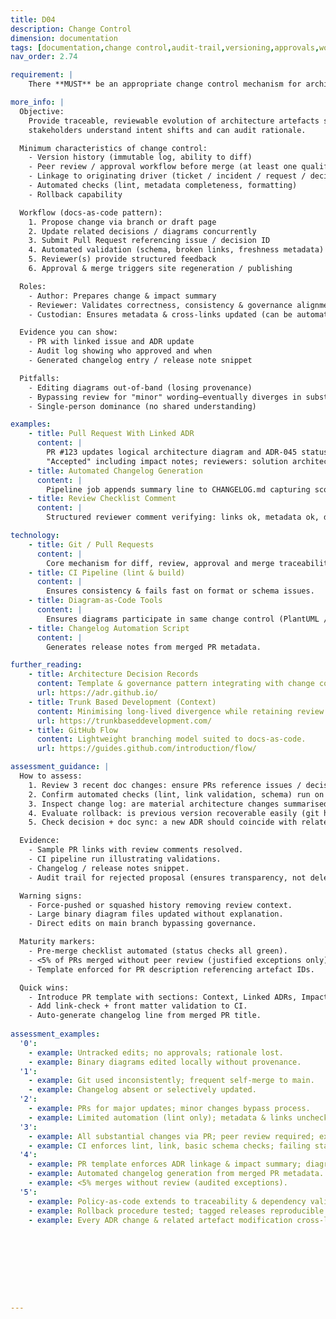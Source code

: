 ```yaml
---
title: D04
description: Change Control
dimension: documentation
tags: [documentation,change control,audit-trail,versioning,approvals,workflow,governance,impact-analysis,traceability,signoff]
nav_order: 2.74

requirement: |
    There **MUST** be an appropriate change control mechanism for architecture documentation  

more_info: |
  Objective:
    Provide traceable, reviewable evolution of architecture artefacts so that
    stakeholders understand intent shifts and can audit rationale.

  Minimum characteristics of change control:
    - Version history (immutable log, ability to diff)
    - Peer review / approval workflow before merge (at least one qualified reviewer)
    - Linkage to originating driver (ticket / incident / request / decision)
    - Automated checks (lint, metadata completeness, formatting)
    - Rollback capability

  Workflow (docs-as-code pattern):
    1. Propose change via branch or draft page
    2. Update related decisions / diagrams concurrently
    3. Submit Pull Request referencing issue / decision ID
    4. Automated validation (schema, broken links, freshness metadata)
    5. Reviewer(s) provide structured feedback
    6. Approval & merge triggers site regeneration / publishing

  Roles:
    - Author: Prepares change & impact summary
    - Reviewer: Validates correctness, consistency & governance alignment
    - Custodian: Ensures metadata & cross-links updated (can be automated)

  Evidence you can show:
    - PR with linked issue and ADR update
    - Audit log showing who approved and when
    - Generated changelog entry / release note snippet

  Pitfalls:
    - Editing diagrams out-of-band (losing provenance)
    - Bypassing review for "minor" wording—eventually diverges in substance
    - Single-person dominance (no shared understanding)

examples: 
    - title: Pull Request With Linked ADR
      content: |
        PR #123 updates logical architecture diagram and ADR-045 status to
        "Accepted" including impact notes; reviewers: solution architect & ops.
    - title: Automated Changelog Generation
      content: |
        Pipeline job appends summary line to CHANGELOG.md capturing scope.
    - title: Review Checklist Comment
      content: |
        Structured reviewer comment verifying: links ok, metadata ok, decisions updated.

technology:
    - title: Git / Pull Requests
      content: |
        Core mechanism for diff, review, approval and merge traceability.
    - title: CI Pipeline (lint & build)
      content: |
        Ensures consistency & fails fast on format or schema issues.
    - title: Diagram-as-Code Tools
      content: |
        Ensures diagrams participate in same change control (PlantUML / Mermaid).
    - title: Changelog Automation Script
      content: |
        Generates release notes from merged PR metadata.

further_reading:
    - title: Architecture Decision Records
      content: Template & governance pattern integrating with change control.
      url: https://adr.github.io/
    - title: Trunk Based Development (Context)
      content: Minimising long-lived divergence while retaining review rigour.
      url: https://trunkbaseddevelopment.com/
    - title: GitHub Flow
      content: Lightweight branching model suited to docs-as-code.
      url: https://guides.github.com/introduction/flow/

assessment_guidance: |
  How to assess:
    1. Review 3 recent doc changes: ensure PRs reference issues / decisions & received peer review (not self‑merged).
    2. Confirm automated checks (lint, link validation, schema) run on PR and block merge on failure.
    3. Inspect change log: are material architecture changes summarised? Missing entries → discoverability risk.
    4. Evaluate rollback: is previous version recoverable easily (git history, tags)?
    5. Check decision + doc sync: a new ADR should coincide with related diagram / model updates.

  Evidence:
    - Sample PR links with review comments resolved.
    - CI pipeline run illustrating validations.
    - Changelog / release notes snippet.
    - Audit trail for rejected proposal (ensures transparency, not deletion).

  Warning signs:
    - Force-pushed or squashed history removing review context.
    - Large binary diagram files updated without explanation.
    - Direct edits on main branch bypassing governance.

  Maturity markers:
    - Pre-merge checklist automated (status checks all green).
    - <5% of PRs merged without peer review (justified exceptions only).
    - Template enforced for PR description referencing artefact IDs.

  Quick wins:
    - Introduce PR template with sections: Context, Linked ADRs, Impact, Verification.
    - Add link-check + front matter validation to CI.
    - Auto-generate changelog line from merged PR title.
    
assessment_examples:
  '0':
    - example: Untracked edits; no approvals; rationale lost.
    - example: Binary diagrams edited locally without provenance.
  '1':
    - example: Git used inconsistently; frequent self-merge to main.
    - example: Changelog absent or selectively updated.
  '2':
    - example: PRs for major updates; minor changes bypass process.
    - example: Limited automation (lint only); metadata & links unchecked.
  '3':
    - example: All substantial changes via PR; peer review required; exceptions logged.
    - example: CI enforces lint, link, basic schema checks; failing status blocks merge.
  '4':
    - example: PR template enforces ADR linkage & impact summary; diagram-as-code diffs reviewed.
    - example: Automated changelog generation from merged PR metadata.
    - example: <5% merges without review (audited exceptions).
  '5':
    - example: Policy-as-code extends to traceability & dependency validation; zero unreviewed merges last quarter.
    - example: Rollback procedure tested; tagged releases reproducible.
    - example: Every ADR change & related artefact modification cross-linked bidirectionally.









---
```

